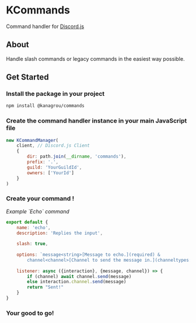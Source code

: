 # KCommands
Command handler for [Discord.js](https://discord.js.org/)


## About
Handle slash commands or legacy commands in the easiest way possible.

## Get Started

### Install the package in your project
```bash
npm install @kanagrou/commands
```

### Create the command handler instance in your main JavaScript file
```js
new KCommandManager(
	client, // Discord.js Client
	{
		dir: path.join(__dirname, 'commands'),
		prefix: '.',
		guild: 'YourGuildId',
		owners: ['YourId']
	}
)
```
### Create your command !
*Example \`Echo\` command*
```js
export default {
	name: 'echo',
	description: 'Replies the input',
	
	slash: true,
	
	options: `message<string>[Message to echo.](required) &
		channel<channel>[Channel to send the message in.](channeltypes:0)`
	
	listener: async ({interaction}, {message, channel}) => {
		if (channel) await channel.send(message)
		else interaction.channel.send(message)
		return "Sent!"
	}		  
}
```
### Your good to go!
